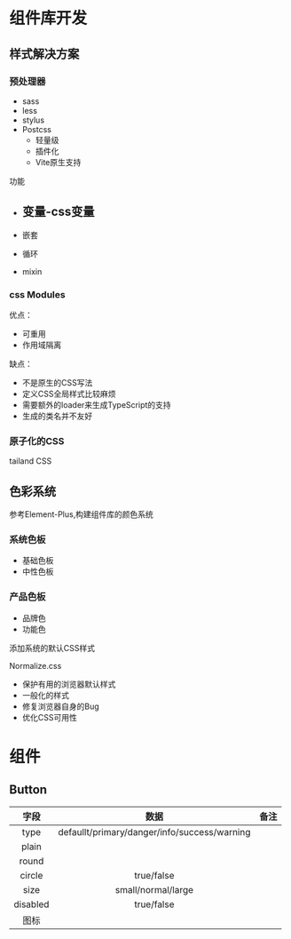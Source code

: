 # 组件库开发

## 样式解决方案

### 预处理器

- sass
- less
- stylus
- Postcss
  - 轻量级
  - 插件化
  - Vite原生支持

功能

- 变量-css变量 
  - 

- 嵌套
- 循环
- mixin

### css Modules

优点：

- 可重用
- 作用域隔离

缺点：

- 不是原生的CSS写法
- 定义CSS全局样式比较麻烦
- 需要额外的loader来生成TypeScript的支持
- 生成的类名并不友好

### 原子化的CSS

tailand CSS

## 色彩系统

参考Element-Plus,构建组件库的颜色系统

### 系统色板

- 基础色板
- 中性色板

### 产品色板

- 品牌色
- 功能色

添加系统的默认CSS样式

Normalize.css

- 保护有用的浏览器默认样式
- 一般化的样式
- 修复浏览器自身的Bug
- 优化CSS可用性



# 组件

## Button

|字段|数据|备注|
|:-:|:-:|:-:|
|type|defaullt/primary/danger/info/success/warning||
|plain|||
|round|||
|circle|true/false||
|size|small/normal/large||
|disabled|true/false||
|图标|||